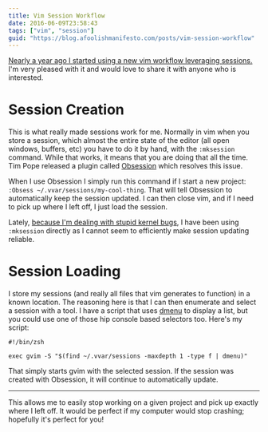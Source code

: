 ```yaml
---
title: Vim Session Workflow
date: 2016-06-09T23:58:43
tags: ["vim", "session"]
guid: "https://blog.afoolishmanifesto.com/posts/vim-session-workflow"
---
```

[Nearly a year ago I started using a new vim workflow leveraging
sessions.](https://github.com/frioux/dotfiles/commit/93d7d433)  I'm very pleased
with it and would love to share it with anyone who is interested.

# Session Creation

This is what really made sessions work for me.  Normally in vim when you store a
session, which almost the entire state of the editor (all open windows, buffers,
etc) you have to do it by hand, with the `:mksession` command.  While that
works, it means that you are doing that all the time.  Tim Pope released a
plugin called [Obsession](https://github.com/tpope/vim-obsession) which resolves
this issue.

When I use Obsession I simply run this command if I start a new project:
`:Obsess ~/.vvar/sessions/my-cool-thing`.  That will tell Obsession to
automatically keep the session updated.  I can then close vim, and if I need to
pick up where I left off, I just load the session.

Lately, [because I'm dealing with stupid kernel
bugs](https://bugs.launchpad.net/ubuntu/+source/linux/+bug/1576764), I have been
using `:mksession` directly as I cannot seem to efficiently make session
updating reliable.

# Session Loading

I store my sessions (and really all files that vim generates to function) in a
known location.  The reasoning here is that I can then enumerate and select a
session with a tool.  I have a script that uses
[dmenu](http://tools.suckless.org/dmenu/) to display a list, but you could use
one of those hip console based selectors too.  Here's my script:

```
#!/bin/zsh

exec gvim -S "$(find ~/.vvar/sessions -maxdepth 1 -type f | dmenu)"
```

That simply starts gvim with the selected session.  If the session was created
with Obsession, it will continue to automatically update.

---

This allows me to easily stop working on a given project and pick up exactly
where I left off.  It would be perfect if my computer would stop crashing;
hopefully it's perfect for you!
